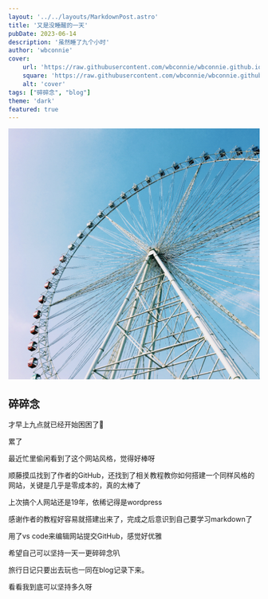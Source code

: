 ```yaml
---
layout: '../../layouts/MarkdownPost.astro'
title: '又是没睡醒的一天'
pubDate: 2023-06-14
description: '虽然睡了九个小时'
author: 'wbconnie'
cover:
    url: 'https://raw.githubusercontent.com/wbconnie/wbconnie.github.io/main/public/preview/2016-10-16%20151521.jpg'
    square: 'https://raw.githubusercontent.com/wbconnie/wbconnie.github.io/main/public/preview/2016-10-16%20151521.jpg'
    alt: 'cover'
tags: ["碎碎念", "blog"]
theme: 'dark'
featured: true
---
```



![wbconnie 使用 iPhone 12 Pro Max 4800 万像素主摄于常州拍摄。 |inline](https://raw.githubusercontent.com/wbconnie/wbconnie.github.io/main/public/preview/2016-10-16%20151521.jpg)


## 碎碎念

才早上九点就已经开始困困了🥱  

累了  

最近忙里偷闲看到了这个网站风格，觉得好棒呀  

顺藤摸瓜找到了作者的GitHub，还找到了相关教程教你如何搭建一个同样风格的网站，关键是几乎是零成本的，真的太棒了

上次搞个人网站还是19年，依稀记得是wordpress  

感谢作者的教程好容易就搭建出来了，完成之后意识到自己要学习markdown了  

用了vs code来编辑网站提交GitHub，感觉好优雅  

希望自己可以坚持一天一更碎碎念叭  

旅行日记只要出去玩也一同在blog记录下来。

看看我到底可以坚持多久呀



